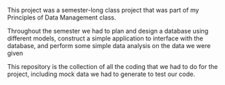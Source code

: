 This project was a semester-long class project that was part of my Principles of Data Management class.

Throughout the semester we had to plan and design a database using different models, construct a simple application to interface with the database, and perform some simple data analysis on the data we were given

This repository is the collection of all the coding that we had to do for the project, including mock data we had to generate to test our code. 

